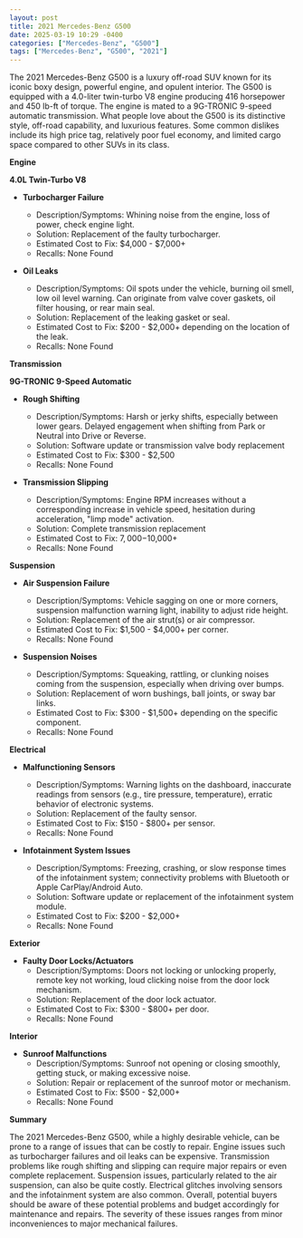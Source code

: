 ```yaml
---
layout: post
title: 2021 Mercedes-Benz G500
date: 2025-03-19 10:29 -0400
categories: ["Mercedes-Benz", "G500"]
tags: ["Mercedes-Benz", "G500", "2021"]
---
```

The 2021 Mercedes-Benz G500 is a luxury off-road SUV known for its iconic boxy design, powerful engine, and opulent interior. The G500 is equipped with a 4.0-liter twin-turbo V8 engine producing 416 horsepower and 450 lb-ft of torque. The engine is mated to a 9G-TRONIC 9-speed automatic transmission. What people love about the G500 is its distinctive style, off-road capability, and luxurious features. Some common dislikes include its high price tag, relatively poor fuel economy, and limited cargo space compared to other SUVs in its class.

**Engine**

**4.0L Twin-Turbo V8**

*   **Turbocharger Failure**
    *   Description/Symptoms: Whining noise from the engine, loss of power, check engine light.
    *   Solution: Replacement of the faulty turbocharger.
    *   Estimated Cost to Fix: $4,000 - $7,000+
    *   Recalls: None Found

*   **Oil Leaks**
    *   Description/Symptoms: Oil spots under the vehicle, burning oil smell, low oil level warning. Can originate from valve cover gaskets, oil filter housing, or rear main seal.
    *   Solution: Replacement of the leaking gasket or seal.
    *   Estimated Cost to Fix: $200 - $2,000+ depending on the location of the leak.
    *   Recalls: None Found

**Transmission**

**9G-TRONIC 9-Speed Automatic**

*   **Rough Shifting**
    *   Description/Symptoms: Harsh or jerky shifts, especially between lower gears. Delayed engagement when shifting from Park or Neutral into Drive or Reverse.
    *   Solution: Software update or transmission valve body replacement
    *   Estimated Cost to Fix: $300 - $2,500
    *   Recalls: None Found

*   **Transmission Slipping**
    *   Description/Symptoms: Engine RPM increases without a corresponding increase in vehicle speed, hesitation during acceleration, "limp mode" activation.
    *   Solution: Complete transmission replacement
    *   Estimated Cost to Fix: $7,000-$10,000+
    *   Recalls: None Found

**Suspension**

*   **Air Suspension Failure**
    *   Description/Symptoms: Vehicle sagging on one or more corners, suspension malfunction warning light, inability to adjust ride height.
    *   Solution: Replacement of the air strut(s) or air compressor.
    *   Estimated Cost to Fix: $1,500 - $4,000+ per corner.
    *   Recalls: None Found

*   **Suspension Noises**
    *   Description/Symptoms: Squeaking, rattling, or clunking noises coming from the suspension, especially when driving over bumps.
    *   Solution: Replacement of worn bushings, ball joints, or sway bar links.
    *   Estimated Cost to Fix: $300 - $1,500+ depending on the specific component.
    *   Recalls: None Found

**Electrical**

*   **Malfunctioning Sensors**
    *   Description/Symptoms: Warning lights on the dashboard, inaccurate readings from sensors (e.g., tire pressure, temperature), erratic behavior of electronic systems.
    *   Solution: Replacement of the faulty sensor.
    *   Estimated Cost to Fix: $150 - $800+ per sensor.
    *   Recalls: None Found

*   **Infotainment System Issues**
    *   Description/Symptoms: Freezing, crashing, or slow response times of the infotainment system; connectivity problems with Bluetooth or Apple CarPlay/Android Auto.
    *   Solution: Software update or replacement of the infotainment system module.
    *   Estimated Cost to Fix: $200 - $2,000+
    *   Recalls: None Found

**Exterior**

*   **Faulty Door Locks/Actuators**
    *   Description/Symptoms: Doors not locking or unlocking properly, remote key not working, loud clicking noise from the door lock mechanism.
    *   Solution: Replacement of the door lock actuator.
    *   Estimated Cost to Fix: $300 - $800+ per door.
    *   Recalls: None Found

**Interior**

*   **Sunroof Malfunctions**
    *   Description/Symptoms: Sunroof not opening or closing smoothly, getting stuck, or making excessive noise.
    *   Solution: Repair or replacement of the sunroof motor or mechanism.
    *   Estimated Cost to Fix: $500 - $2,000+
    *   Recalls: None Found

**Summary**

The 2021 Mercedes-Benz G500, while a highly desirable vehicle, can be prone to a range of issues that can be costly to repair. Engine issues such as turbocharger failures and oil leaks can be expensive. Transmission problems like rough shifting and slipping can require major repairs or even complete replacement. Suspension issues, particularly related to the air suspension, can also be quite costly. Electrical glitches involving sensors and the infotainment system are also common. Overall, potential buyers should be aware of these potential problems and budget accordingly for maintenance and repairs. The severity of these issues ranges from minor inconveniences to major mechanical failures.

